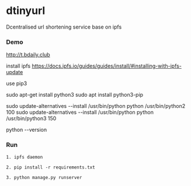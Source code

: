 # dtinyurl
Dcentralised url shortening service base on ipfs


### Demo

http://t.bdaily.club


install ipfs https://docs.ipfs.io/guides/guides/install/#installing-with-ipfs-update

use pip3

sudo apt-get install python3
sudo apt install python3-pip

sudo update-alternatives --install /usr/bin/python python /usr/bin/python2 100
sudo update-alternatives --install /usr/bin/python python /usr/bin/python3 150

 
python --version



### Run

    1. ipfs daemon
    
    2. pip install -r requirements.txt
    
    3. python manage.py runserver

